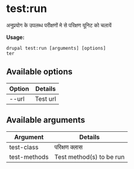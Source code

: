 # test:run
अनुप्रयोग के उपलब्ध परीक्षणों मे से परिक्षण यूनिट को चलायें

**Usage:**
```
drupal test:run [arguments] [options]
ter
```

## Available options
Option | Details
-------|-------------
--url | Test url

## Available arguments
Argument | Details
---------|-------------
test-class | परिक्षण क्लास
test-methods | Test method(s) to be run

